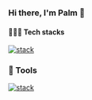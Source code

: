 ### Hi there, I'm Palm 👋
#### 👨🏻‍💻 Tech stacks
[![stack](https://skillicons.dev/icons?i=react,ts,nodejs,docker)](https://skillicons.dev)

### 🚀 Tools
[![stack](https://skillicons.dev/icons?i=obsidian,raspberrypi)](https://skillicons.dev)

